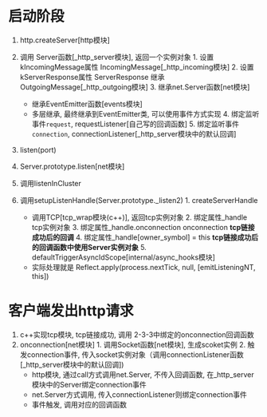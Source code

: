 # 启动阶段
1. http.createServer[http模块] 
  1. 调用 Server函数[_http_server模块], 返回一个实例对象
    1. 设置kIncomingMessage属性  IncomingMessage[_http_incoming模块]
    2. 设置kServerResponse属性 ServerResponse 继承 OutgoingMessage[_http_outgoing模块]
    3. 继承net.Server函数[net模块]
      * 继承EventEmitter函数[events模块]
      * 多层继承, 最终继承到EventEmitter类, 可以使用事件方式实现
    4. 绑定监听事件`request`, requestListener[自己写的回调函数]
    5. 绑定监听事件`connection`, connectionListener[_http_server模块中的默认回调]

2. listen(port)
  1. Server.prototype.listen[net模块]
  2. 调用listenInCluster
  3. 调用setupListenHandle(Server.prototype._listen2)
    1. createServerHandle 
      * 调用TCP[tcp_wrap模块(c++)], 返回tcp实例对象
    2. 绑定属性_handle tcp实例对象
    3. 绑定属性_handle.onconnection onconnection **tcp链接成功后的回调**
    4. 绑定属性_handle[owner_symbol] = this **tcp链接成功后的回调函数中使用Server实例对象**
    5. defaultTriggerAsyncIdScope[internal/async_hooks模块]
      * 实际处理就是 Reflect.apply(process.nextTick, null, [emitListeningNT, this])

# 客户端发出http请求
  1. c++实现tcp模块, tcp链接成功, 调用 2-3-3中绑定的onconnection回调函数
  2. onconnection[net模块]
    1. 调用Socket函数[net模块], 生成scoket实例
    2. 触发connection事件, 传入socket实例对象（调用connectionListener函数[_http_server模块中的默认回调])
      * http模块, 通过call方式调用net.Server, 不传入回调函数, 在_http_server模块中的Server绑定connection事件
      * net.Server方式调用, 传入connectionListener则绑定connection事件
      * 事件触发, 调用对应的回调函数